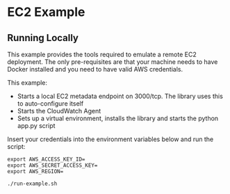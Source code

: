 # EC2 Example

## Running Locally

This example provides the tools required to emulate a remote EC2 deployment.
The only pre-requisites are that your machine needs to have Docker installed
and you need to have valid AWS credentials.

This example:

- Starts a local EC2 metadata endpoint on 3000/tcp. The library uses this to auto-configure itself
- Starts the CloudWatch Agent
- Sets up a virtual environment, installs the library and starts the python app.py script

Insert your credentials into the environment variables below and run the script:

```
export AWS_ACCESS_KEY_ID=
export AWS_SECRET_ACCESS_KEY=
export AWS_REGION=

./run-example.sh
```
